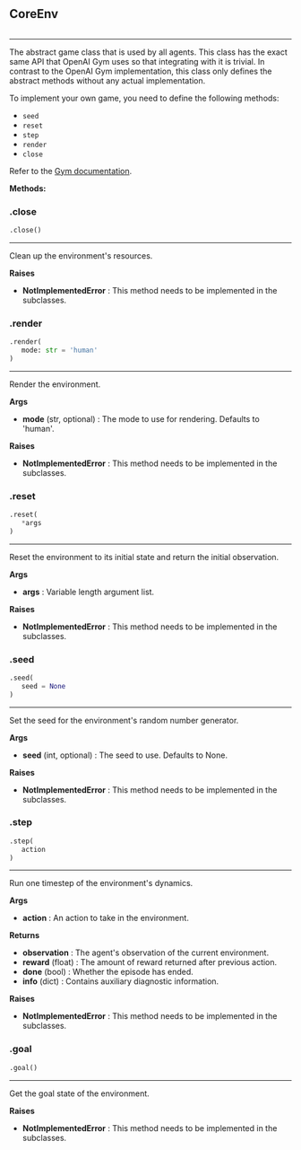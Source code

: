 #


## CoreEnv
```python 

```


---
The abstract game class that is used by all agents. This class has the exact same API that OpenAI Gym uses so that integrating
with it is trivial. In contrast to the OpenAI Gym implementation, this class only defines the abstract methods without any actual implementation.

To implement your own game, you need to define the following methods:

- `seed`
- `reset`
- `step`
- `render`
- `close`

Refer to the [Gym documentation](https://gym.openai.com/docs/#environment).


**Methods:**


### .close
```python
.close()
```

---
Clean up the environment's resources.


**Raises**

* **NotImplementedError**  : This method needs to be implemented in the subclasses.


### .render
```python
.render(
   mode: str = 'human'
)
```

---
Render the environment.


**Args**

* **mode** (str, optional) : The mode to use for rendering. Defaults to 'human'.


**Raises**

* **NotImplementedError**  : This method needs to be implemented in the subclasses.


### .reset
```python
.reset(
   *args
)
```

---
Reset the environment to its initial state and return the initial observation.


**Args**

* **args**  : Variable length argument list.


**Raises**

* **NotImplementedError**  : This method needs to be implemented in the subclasses.


### .seed
```python
.seed(
   seed = None
)
```

---
Set the seed for the environment's random number generator.


**Args**

* **seed** (int, optional) : The seed to use. Defaults to None.


**Raises**

* **NotImplementedError**  : This method needs to be implemented in the subclasses.


### .step
```python
.step(
   action
)
```

---
Run one timestep of the environment's dynamics.


**Args**

* **action**  : An action to take in the environment.


**Returns**

* **observation**  : The agent's observation of the current environment.
* **reward** (float) : The amount of reward returned after previous action.
* **done** (bool) : Whether the episode has ended.
* **info** (dict) : Contains auxiliary diagnostic information.


**Raises**

* **NotImplementedError**  : This method needs to be implemented in the subclasses.


### .goal
```python
.goal()
```

---
Get the goal state of the environment.


**Raises**

* **NotImplementedError**  : This method needs to be implemented in the subclasses.


